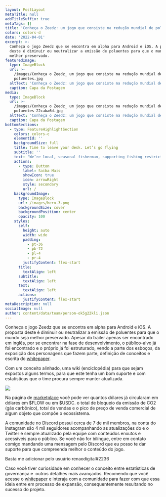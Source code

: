 ```yaml
---
layout: PostLayout
metaTitle: null
addTitleSuffix: true
metaTags: []
title: 'Conheça o Zeedz: um jogo que consiste na redução mundial de poluentes'
colors: colors-d
date: '2022-04-01'
excerpt: >-
  Conheça o jogo Zeedz que se encontra em alpha para Android e iOS. A proposta
  deste é diminuir ou neutralizar a emissão de poluentes para que o mundo seja
  melhor preservado. 
featuredImage:
  type: ImageBlock
  url: >-
    /images/Conheça o Zeedz_ um jogo que consiste na redução mundial de
    poluentes.jpg
  altText: 'Conheça o Zeedz: um jogo que consiste na redução mundial de poluentes'
  caption: Capa da Postagem
media:
  type: ImageBlock
  url: >-
    /images/Conheça o Zeedz_ um jogo que consiste na redução mundial de
    poluentes-22caba6d.jpg
  altText: 'Conheça o Zeedz: um jogo que consiste na redução mundial de poluentes.'
  caption: Capa da Postagem
bottomSections:
  - type: FeatureHighlightSection
    colors: colors-c
    elementId: ''
    backgroundSize: full
    title: Time to leave your desk. Let’s go flying
    subtitle: ''
    text: 'We’re local, seasonal fisherman, supporting fishing restrictions.'
    actions:
      - type: Button
        label: Saiba Mais
        showIcon: true
        icon: arrowRight
        style: secondary
        url: /
    backgroundImage:
      type: ImageBlock
      url: /images/hero-3.png
      backgroundSize: cover
      backgroundPosition: center
      opacity: 100
    styles:
      self:
        height: auto
        width: wide
        padding:
          - pt-36
          - pb-72
          - pl-4
          - pr-4
        justifyContent: flex-start
      title:
        textAlign: left
      subtitle:
        textAlign: left
      text:
        textAlign: left
      actions:
        justifyContent: flex-start
metaDescription: null
socialImage: null
author: content/data/team/person-ok5g22kli.json
---
```

Conheça o jogo Zeedz que se encontra em alpha para Android e iOS. A proposta deste é diminuir ou neutralizar a emissão de poluentes para que o mundo seja melhor preservado. Apesar do trailer apenas ser encontrado em inglês, por se encontrar na fase de desenvolvimento, o público-alvo já foi encontrado e o próprio já foi estruturado, vendo a parte dos esboços, da exposição dos personagens que fazem parte, definição de conceitos e escrita do [whitepaper](https://www.zeedz.io/whitepaper).

Com um conceito alinhado, uma wiki (enciclopédia) para que sejam expostos alguns termos, para que este tenha um bom suporte e com estatísticas que o time procura sempre manter atualizada.

![](/images/Screenshot%202023-01-04%20191140-d0f6c8a0.png)

Na página de [marketplace](https://play.zeedz.io/marketplace) você pode ver quantos dólares já circularam em dólares em $FLOW ou em $USDC. o total de bloqueio da emissão de CO2 (gás carbônico), total de vendas e o pico de preço de venda comercial de algum objeto que compõe o ecossistema.

A comunidade no Discord possui cerca de 7 de mil membros, na conta do Instagram são 4 mil seguidores acompanhando as atualizações do e o Twitter é sempre atualizado pela equipe com conteúdos enxutos e acessíveis para o público. Se você não for bilíngue, entre em contato comigo mandando uma mensagem pelo Discord que eu posso te dar suporte para que compreenda melhor o conteúdo do jogo.

Basta me adicionar pelo usuário renaodigital#2236

Caso você tiver curiosidade em conhecer o conceito entre estatísticas de governança e  outros detalhes mais avançados. Recomendo que você acesse o [whitepaper](https://www.zeedz.io/whitepaper) e interaja com a comunidade para fazer com que essa ideia entre em processo de expansão, consequentemente resultando no sucesso do projeto.
